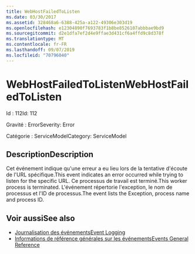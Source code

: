 ```yaml
---
title: WebHostFailedToListen
ms.date: 03/30/2017
ms.assetid: 328468a6-6388-425a-a122-49306e303d19
ms.openlocfilehash: e12304890f7693783f1b8be8526107abbbae9bd9
ms.sourcegitcommit: d2e1dfa7ef2d4e9ffae3d431cf6a4ffd9c8d378f
ms.translationtype: MT
ms.contentlocale: fr-FR
ms.lasthandoff: 09/07/2019
ms.locfileid: "70796040"
---
```

# <a name="webhostfailedtolisten"></a><span data-ttu-id="b45d3-102">WebHostFailedToListen</span><span class="sxs-lookup"><span data-stu-id="b45d3-102">WebHostFailedToListen</span></span>
<span data-ttu-id="b45d3-103">Id : 112</span><span class="sxs-lookup"><span data-stu-id="b45d3-103">Id: 112</span></span>  
  
 <span data-ttu-id="b45d3-104">Gravité : Error</span><span class="sxs-lookup"><span data-stu-id="b45d3-104">Severity: Error</span></span>  
  
 <span data-ttu-id="b45d3-105">Catégorie : ServiceModel</span><span class="sxs-lookup"><span data-stu-id="b45d3-105">Category: ServiceModel</span></span>  
  
## <a name="description"></a><span data-ttu-id="b45d3-106">Description</span><span class="sxs-lookup"><span data-stu-id="b45d3-106">Description</span></span>  
 <span data-ttu-id="b45d3-107">Cet événement indique qu'une erreur a eu lieu lors de la tentative d'écoute de l'URL spécifique.</span><span class="sxs-lookup"><span data-stu-id="b45d3-107">This event indicates an error occurred while trying to listen for the specific URL.</span></span> <span data-ttu-id="b45d3-108">Ce processus de travail est terminé.</span><span class="sxs-lookup"><span data-stu-id="b45d3-108">This worker process is terminated.</span></span> <span data-ttu-id="b45d3-109">L'événement répertorie l'exception, le nom de processus et l'ID de processus.</span><span class="sxs-lookup"><span data-stu-id="b45d3-109">The event lists the Exception, process name and process ID.</span></span>  
  
## <a name="see-also"></a><span data-ttu-id="b45d3-110">Voir aussi</span><span class="sxs-lookup"><span data-stu-id="b45d3-110">See also</span></span>

- [<span data-ttu-id="b45d3-111">Journalisation des événements</span><span class="sxs-lookup"><span data-stu-id="b45d3-111">Event Logging</span></span>](index.md)
- [<span data-ttu-id="b45d3-112">Informations de référence générales sur les événements</span><span class="sxs-lookup"><span data-stu-id="b45d3-112">Events General Reference</span></span>](events-general-reference.md)
